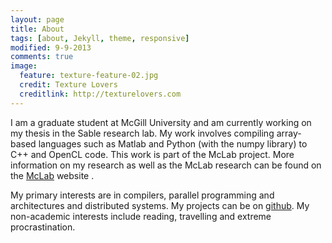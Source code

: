 ```yaml
---
layout: page
title: About 
tags: [about, Jekyll, theme, responsive]
modified: 9-9-2013
comments: true
image:
  feature: texture-feature-02.jpg
  credit: Texture Lovers
  creditlink: http://texturelovers.com
---
```


I am a graduate student at McGill University and am currently working on my thesis in the Sable research lab. My work involves compiling array-based languages such as Matlab and Python (with the numpy library) to C++ and OpenCL code. This work is part of the McLab project. More information on my research as well as the McLab research can be found on the [McLab](http://www.sable.mcgill.ca/mclab/) website .

My primary interests are in compilers, parallel programming and architectures and distributed systems. My projects can be on [github](https://github.com/sameerjagdale). My non-academic interests include reading, travelling and extreme procrastination. 
